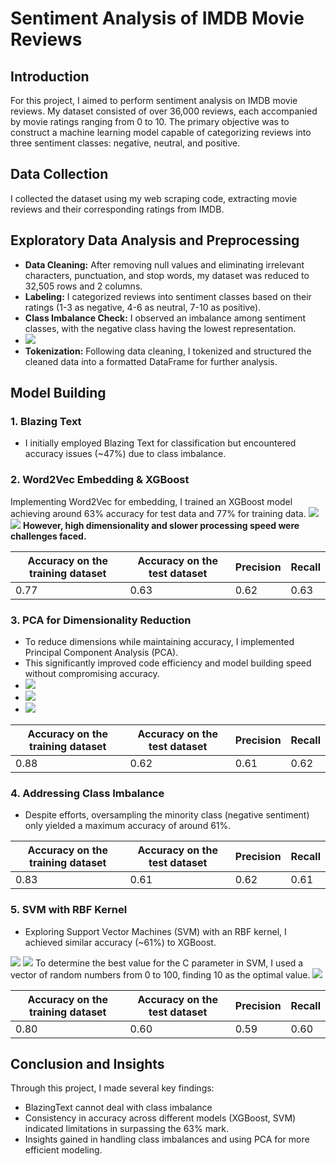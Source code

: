 # Sentiment Analysis of IMDB Movie Reviews

## Introduction
For this project, I aimed to perform sentiment analysis on IMDB movie reviews. My dataset consisted of over 36,000 reviews, each accompanied by movie ratings ranging from 0 to 10. The primary objective was to construct a machine learning model capable of categorizing reviews into three sentiment classes: negative, neutral, and positive.

## Data Collection
I collected the dataset using my web scraping code, extracting movie reviews and their corresponding ratings from IMDB.

## Exploratory Data Analysis and Preprocessing
- **Data Cleaning:** After removing null values and eliminating irrelevant characters, punctuation, and stop words, my dataset was reduced to 32,505 rows and 2 columns.
- **Labeling:** I categorized reviews into sentiment classes based on their ratings (1-3 as negative, 4-6 as neutral, 7-10 as positive).
- **Class Imbalance Check:** I observed an imbalance among sentiment classes, with the negative class having the lowest representation.
- <img src="./Plots/class imbalance.png"  />
- **Tokenization:** Following data cleaning, I tokenized and structured the cleaned data into a formatted DataFrame for further analysis.

## Model Building
### 1. Blazing Text
- I initially employed Blazing Text for classification but encountered accuracy issues (~47%) due to class imbalance.

### 2. Word2Vec Embedding & XGBoost
Implementing Word2Vec for embedding, I trained an XGBoost model achieving around 63% accuracy for test data and 77% for training data.
<img src="./Plots/learning curve xgboost model.png"  />
<img src="./Plots/confusion matrix xgboost model.png"  />
**However, high dimensionality and slower processing speed were challenges faced.**

| Accuracy on the training dataset | Accuracy on the test dataset | Precision | Recall |
| -------- | -------- | -------- | -------- |
| 0.77   | 0.63   | 0.62   | 0.63   |


### 3. PCA for Dimensionality Reduction
- To reduce dimensions while maintaining accuracy, I implemented Principal Component Analysis (PCA).
- This significantly improved code efficiency and model building speed without compromising accuracy.
- <img src="./Plots/learning curve xgboost-pca model.png"  />
- <img src="./Plots/cost function xgboost pca model.png"  />
- <img src="./Plots/confusion matrix xgboost-pca model.png"  />

| Accuracy on the training dataset | Accuracy on the test dataset | Precision | Recall |
| -------- | -------- | -------- | -------- |
| 0.88   | 0.62   | 0.61   | 0.62   |

### 4. Addressing Class Imbalance
- Despite efforts, oversampling the minority class (negative sentiment) only yielded a maximum accuracy of around 61%.

| Accuracy on the training dataset | Accuracy on the test dataset | Precision | Recall |
| -------- | -------- | -------- | -------- |
| 0.83  | 0.61  | 0.62   | 0.61   |

### 5. SVM with RBF Kernel
- Exploring Support Vector Machines (SVM) with an RBF kernel, I achieved similar accuracy (~61%) to XGBoost.
<img src="./Plots/learning curve svm-pca model.png"  />
<img src="./Plots/confusion matrix svm-pca model.png"  />
To determine the best value for the C parameter in SVM, I used a vector of random numbers from 0 to 100, finding 10 as the optimal value.
<img src="./Plots/svm C parameter choose.png"  />


| Accuracy on the training dataset | Accuracy on the test dataset | Precision | Recall |
| -------- | -------- | -------- | -------- |
| 0.80   | 0.60  | 0.59   | 0.60  |

## Conclusion and Insights
Through this project, I made several key findings:
- BlazingText cannot deal with class imbalance
- Consistency in accuracy across different models (XGBoost, SVM) indicated limitations in surpassing the 63% mark.
- Insights gained in handling class imbalances and using PCA for more efficient modeling.
